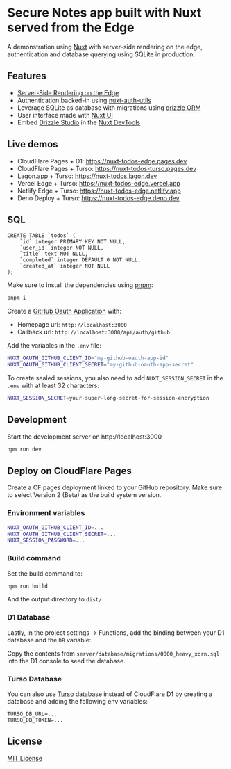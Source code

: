 # Secure Notes app built with Nuxt served from the Edge


A demonstration using [Nuxt](https://nuxt.com) with server-side rendering on the edge, authentication and database querying using SQLite in production.

## Features

- [Server-Side Rendering on the Edge](https://nuxt.com/blog/nuxt-on-the-edge)
- Authentication backed-in using [nuxt-auth-utils](https://github.com/Atinux/nuxt-auth-utils)
- Leverage SQLite as database with migrations using [drizzle ORM](https://orm.drizzle.team/)
- User interface made with [Nuxt UI](https://ui.nuxt.com)
- Embed [Drizzle Studio](https://orm.drizzle.team/drizzle-studio/overview/) in the [Nuxt DevTools](https://devtools.nuxt.com)

## Live demos

- CloudFlare Pages + D1: https://nuxt-todos-edge.pages.dev
- CloudFlare Pages + Turso: https://nuxt-todos-turso.pages.dev
- Lagon.app + Turso: https://nuxt-todos.lagon.dev
- Vercel Edge + Turso: https://nuxt-todos-edge.vercel.app
- Netlify Edge + Turso: https://nuxt-todos-edge.netlify.app
- Deno Deploy + Turso: https://nuxt-todos-edge.deno.dev


## SQL

```
CREATE TABLE `todos` (
    `id` integer PRIMARY KEY NOT NULL,
    `user_id` integer NOT NULL,
    `title` text NOT NULL,
    `completed` integer DEFAULT 0 NOT NULL,
    `created_at` integer NOT NULL
);
```

Make sure to install the dependencies using [pnpm](https://pnpm.io/):

```bash
pnpm i
```

Create a [GitHub Oauth Application](https://github.com/settings/applications/new) with:

- Homepage url: `http://localhost:3000`
- Callback url: `http://localhost:3000/api/auth/github`

Add the variables in the `.env` file:

```bash
NUXT_OAUTH_GITHUB_CLIENT_ID="my-github-oauth-app-id"
NUXT_OAUTH_GITHUB_CLIENT_SECRET="my-github-oauth-app-secret"
```

To create sealed sessions, you also need to add `NUXT_SESSION_SECRET` in the `.env` with at least 32 characters:

```bash
NUXT_SESSION_SECRET=your-super-long-secret-for-session-encryption
```

## Development

Start the development server on http://localhost:3000

```bash
npm run dev
```

## Deploy on CloudFlare Pages

Create a CF pages deployment linked to your GitHub repository. Make sure to select Version 2 (Beta) as the build system version.

### Environment variables

```bash
NUXT_OAUTH_GITHUB_CLIENT_ID=...
NUXT_OAUTH_GITHUB_CLIENT_SECRET=...
NUXT_SESSION_PASSWORD=...
```

### Build command

Set the build command to:

```bash
npm run build
```

And the output directory to `dist/`

### D1 Database

Lastly, in the project settings -> Functions, add the binding between your D1 database and the `DB` variable:

Copy the contents from `server/database/migrations/0000_heavy_xorn.sql` into the D1 console to seed the database.

### Turso Database

You can also use [Turso](https://turso.tech/) database instead of CloudFlare D1 by creating a database and adding the following env variables:

```
TURSO_DB_URL=...
TURSO_DB_TOKEN=...
```

## License

[MIT License](./LICENSE)
